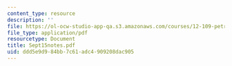 ```yaml
---
content_type: resource
description: ''
file: https://ol-ocw-studio-app-qa.s3.amazonaws.com/courses/12-109-petrology-fall-2005/ddd5e9d984bb7c61adc4909208dac905_Sept15notes.pdf
file_type: application/pdf
resourcetype: Document
title: Sept15notes.pdf
uid: ddd5e9d9-84bb-7c61-adc4-909208dac905
---
```

